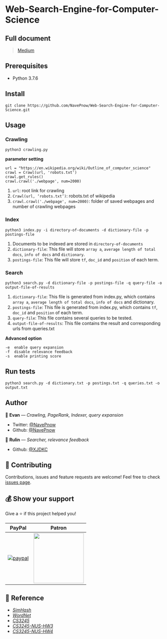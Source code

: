 <h1 align="left">Web-Search-Engine-for-Computer-Science</h1>

## Full document
> [Medium](https://medium.com/navepnow/web-search-engine-for-computer-science-71ddae583f36)

## Prerequisites

* Python 3.7.6

## Install

    git clone https://github.com/NavePnow/Web-Search-Engine-for-Computer-Science.git

## Usage

### Crawling

    python3 crawling.py

**parameter setting**

    url = "https://en.wikipedia.org/wiki/Outline_of_computer_science"    
    crawl = Crawl(url, 'robots.txt')    
    crawl.get_rules()    
    crawl.crawl('./webpage', num=2000)

1. `url`: root link for crawling
2. `Crawl(url, ‘robots.txt’)`: robots.txt of wikipedia
3. `crawl.crawl('./webpage', num=2000)`: folder of saved webpages and number of crawling webpages
### Index

    python3 index.py -i directory-of-documents -d dictionary-file -p postings-file

1. Documents to be indexed are stored in `directory-of-documents`
2. `dictionary-file`: This file will store `array a`, `average length of total docs`, `info of docs` and `dictionary`.
3. `postings-file`: This file will store `tf`, `doc_id` and `position` of each term.


### Search

    python3 search.py -d dictionary-file -p postings-file -q query-file -o output-file-of-results

1. `dictionary-file`: This file is generated from index.py, which contains `array a`, `average length of total docs`, `info of docs` and dictionary.
2. `postings-file`: This file is generated from index.py, which contains `tf`, `doc_id` and `position` of each term.
3. `query-file`: This file contains several queries to be tested.
4. `output-file-of-results`: This file contains the result and corresponding urls from queries.txt

**Advanced option**

    -e  enable query expansion
    -f  disable relevance feedback
    -s  enable printing score

## Run tests
    python3 search.py -d dictionary.txt -p postings.txt -q queries.txt -o output.txt

## Author

👤 **Evan** — *Crawling, PageRank, Indexer, query expansion*

* Twitter: [@NavePnow](https://twitter.com/NavePnow)
* Github: [@NavePnow](https://github.com/NavePnow)

👤 **Rulin** — *Searcher, relevance feedback*
* Github: [@XJDKC](https://github.com/XJDKC)

## 🤝 Contributing

Contributions, issues and feature requests are welcome!
Feel free to check [issues page](https://github.com/NavePnow/Web-Search-Engine-for-Computer-Science/issues).

## 💰 Show your support

Give a ⭐️ if this project helped you!

| PayPal                                                                                                                                                                       | Patron                                                                                                    |
| ---------------------------------------------------------------------------------------------------------------------------------------------------------------------------- | ------------------------------------------------------------------- |
| [![paypal](https://www.paypalobjects.com/en_US/i/btn/btn_donateCC_LG.gif)](https://www.paypal.com/cgi-bin/webscr?cmd=_donations&business=DSZJCN4ZUEW74&currency_code=USD&source=url) |   <a href="https://www.patreon.com/NavePnow"> <img src="https://c5.patreon.com/external/logo/become_a_patron_button@2x.png" width="160"> </a>

## 📖 Reference
* [*SimHash*](https://en.wikipedia.org/wiki/SimHash)
* [*WordNet*](https://en.wikipedia.org/wiki/WordNet)
* [*CS3245*](https://www.comp.nus.edu.sg/~cs3245/syllabus.html)
* [*CS3245-NUS-HW3*](https://github.com/cs-course-stu/CS3245-NUS-HW3)
* [*CS3245-NUS-HW4*](https://github.com/cs-course-stu/CS3245-NUS-HW4)